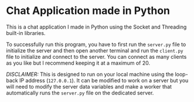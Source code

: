 # Chat Application made in Python

This is a chat application I made in Python using the Socket and Threading built-in libraries.

To successfully run this program, you have to first run the `server.py` file to initialize the server and then open another terminal and run the `client.py` file to initialize and connect to the server. You can connect as many clients as you like but I recommend keeping it at a maximum of 20.

*DISCLAIMER:*
This is designed to run on your local machine using the loop-back IP address (`127.0.0.1`). It can be modified to work on a server but you will need to modify the server data variables and make a worker that automatically runs the `server.py` file on the dedicated server.